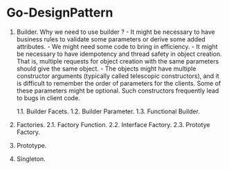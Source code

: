 # Go-DesignPattern

1. Builder.
    Why we need to use builder ?
        - It might be necessary to have business rules to validate some parameters or
        derive some added attributes.
        - We might need some code to bring in efficiency.
        - It might be necessary to have idempotency and thread safety in object creation.
        That is, multiple requests for object creation with the same parameters should
        give the same object.
        - The objects might have multiple constructor arguments (typically called
        telescopic constructors), and it is difficult to remember the order of parameters
        for the clients. Some of these parameters might be optional. Such constructors
        frequently lead to bugs in client code.
        
    1.1. Builder Facets.
    1.2. Builder Parameter.
    1.3. Functional Builder.
2. Factories.
    2.1. Factory Function.
    2.2. Interface Factory.
    2.3. Prototye Factory.
3. Prototype.
   
4. Singleton.